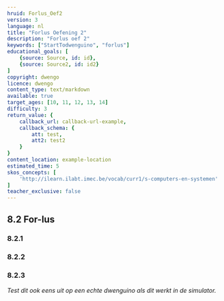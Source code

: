 ```yaml
---
hruid: Forlus_Oef2
version: 3
language: nl
title: "Forlus Oefening 2"
description: "Forlus oef 2"
keywords: ["StartTodwenguino", "forlus"]
educational_goals: [
    {source: Source, id: id}, 
    {source: Source2, id: id2}
]
copyright: dwengo
licence: dwengo
content_type: text/markdown
available: true
target_ages: [10, 11, 12, 13, 14]
difficulty: 3
return_value: {
    callback_url: callback-url-example,
    callback_schema: {
        att: test,
        att2: test2
    }
}
content_location: example-location
estimated_time: 5
skos_concepts: [
    'http://ilearn.ilabt.imec.be/vocab/curr1/s-computers-en-systemen'
]
teacher_exclusive: false
---
```

## 8.2 For-lus

### 8.2.1




### 8.2.2




### 8.2.3



*Test dit ook eens uit op een echte dwenguino als dit werkt in de simulator.*